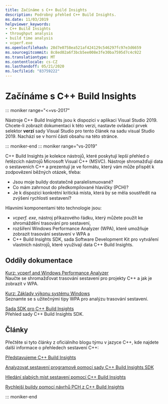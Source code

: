 ```yaml
---
title: Začínáme s C++ Build Insights
description: Podrobný přehled C++ Build Insights.
ms.date: 11/03/2019
helpviewer_keywords:
- C++ Build Insights
- throughput analysis
- build time analysis
- vcperf.exe
ms.openlocfilehash: 28d7e0758ea521af424129c546297fc97e3d6659
ms.sourcegitcommit: 8c8ed02a6f3bcb5ee008e3fe30ba7595d7c4c922
ms.translationtype: MT
ms.contentlocale: cs-CZ
ms.lasthandoff: 05/21/2020
ms.locfileid: "83759222"
---
```

# <a name="get-started-with-c-build-insights"></a>Začínáme s C++ Build Insights

::: moniker range="<=vs-2017"

Nástroje C++ Build Insights jsou k dispozici v aplikaci Visual Studio 2019. Chcete-li zobrazit dokumentaci k této verzi, nastavte ovládací prvek selektor **verzí** sady Visual Studio pro tento článek na sadu visual Studio 2019. Nachází se v horní části obsahu na této stránce.

::: moniker-end
::: moniker range="vs-2019"

C++ Build Insights je kolekce nástrojů, které poskytují lepší přehled o řetězcích nástrojů Microsoft Visual C++ (MSVC). Nástroje shromažďují data o sestaveních C++ a prezentují je ve formátu, který vám může přispět k zodpovězení běžných otázek, třeba:

- Jsou moje buildy dostatečně paralelismuované?
- Co mám zahrnout do předkompilované hlavičky (PCH)?
- Je k dispozici konkrétní kritická místa, která by se měla soustředit na zvýšení rychlosti sestavení?

Hlavními komponentami této technologie jsou:

- *vcperf. exe*, nástroj příkazového řádku, který můžete použít ke shromáždění trasování pro sestavení,
- rozšíření Windows Performance Analyzer (WPA), které umožňuje zobrazit trasování sestavení v WPA a
- C++ Build Insights SDK, sada Software Development Kit pro vytváření vlastních nástrojů, které využívají data C++ Build Insights.

## <a name="documentation-sections"></a>Oddíly dokumentace

[Kurz: vcperf and Windows Performance Analyzer](tutorials/vcperf-and-wpa.md)\
Naučte se shromažďovat trasování sestavení pro projekty C++ a jak je zobrazit v WPA.

[Kurz: Základy výkonu systému Windows](tutorials/wpa-basics.md)\
Seznamte se s užitečnými tipy WPA pro analýzu trasování sestavení.

[Sada SDK pro C++ Build Insights](reference/sdk/overview.md)\
Přehled sady C++ Build Insights SDK.

## <a name="articles"></a>Články

Přečtěte si tyto články z oficiálního blogu týmu v jazyce C++, kde najdete další informace o přehledech sestavení C++:

[Představujeme C++ Build Insights](https://devblogs.microsoft.com/cppblog/introducing-c-build-insights/)

[Analyzovat sestavení programově pomocí sady C++ Build Insights SDK](https://devblogs.microsoft.com/cppblog/analyze-your-builds-programmatically-with-the-c-build-insights-sdk/)

[Hledání slabých míst sestavení pomocí C++ Build Insights](https://devblogs.microsoft.com/cppblog/finding-build-bottlenecks-with-cpp-build-insights/)

[Rychlejší buildy pomocí návrhů PCH z C++ Build Insights](https://devblogs.microsoft.com/cppblog/faster-builds-with-pch-suggestions-from-c-build-insights/)

::: moniker-end
